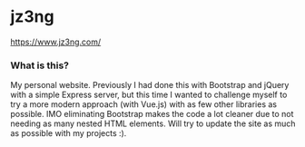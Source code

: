 # jz3ng
https://www.jz3ng.com/

### What is this?
My personal website. Previously I had done this with Bootstrap and jQuery with a simple Express server, but this time I wanted to challenge myself to try a more modern approach (with Vue.js) with as few other libraries as possible. IMO eliminating Bootstrap makes the code a lot cleaner due to not needing as many nested HTML elements. Will try to update the site as much as possible with my projects :).
